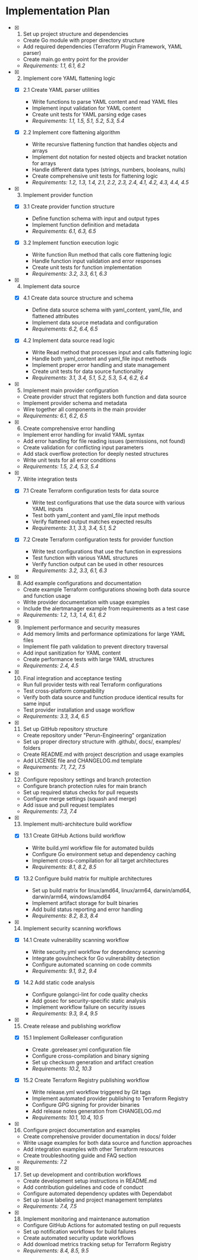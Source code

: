 # Implementation Plan

- [x] 1. Set up project structure and dependencies
  - Create Go module with proper directory structure
  - Add required dependencies (Terraform Plugin Framework, YAML parser)
  - Create main.go entry point for the provider
  - _Requirements: 1.1, 6.1, 6.2_

- [x] 2. Implement core YAML flattening logic
  - [x] 2.1 Create YAML parser utilities
    - Write functions to parse YAML content and read YAML files
    - Implement input validation for YAML content
    - Create unit tests for YAML parsing edge cases
    - _Requirements: 1.1, 1.5, 5.1, 5.2, 5.3, 5.4_

  - [x] 2.2 Implement core flattening algorithm
    - Write recursive flattening function that handles objects and arrays
    - Implement dot notation for nested objects and bracket notation for arrays
    - Handle different data types (strings, numbers, booleans, nulls)
    - Create comprehensive unit tests for flattening logic
    - _Requirements: 1.2, 1.3, 1.4, 2.1, 2.2, 2.3, 2.4, 4.1, 4.2, 4.3, 4.4, 4.5_

- [x] 3. Implement provider function
  - [x] 3.1 Create provider function structure
    - Define function schema with input and output types
    - Implement function definition and metadata
    - _Requirements: 6.1, 6.3, 6.5_

  - [x] 3.2 Implement function execution logic
    - Write function Run method that calls core flattening logic
    - Handle function input validation and error responses
    - Create unit tests for function implementation
    - _Requirements: 3.2, 3.3, 6.1, 6.3_

- [x] 4. Implement data source
  - [x] 4.1 Create data source structure and schema
    - Define data source schema with yaml_content, yaml_file, and flattened attributes
    - Implement data source metadata and configuration
    - _Requirements: 6.2, 6.4, 6.5_

  - [x] 4.2 Implement data source read logic
    - Write Read method that processes input and calls flattening logic
    - Handle both yaml_content and yaml_file input methods
    - Implement proper error handling and state management
    - Create unit tests for data source functionality
    - _Requirements: 3.1, 3.4, 5.1, 5.2, 5.3, 5.4, 6.2, 6.4_

- [x] 5. Implement main provider configuration
  - Create provider struct that registers both function and data source
  - Implement provider schema and metadata
  - Wire together all components in the main provider
  - _Requirements: 6.1, 6.2, 6.5_

- [x] 6. Create comprehensive error handling
  - Implement error handling for invalid YAML syntax
  - Add error handling for file reading issues (permissions, not found)
  - Create validation for conflicting input parameters
  - Add stack overflow protection for deeply nested structures
  - Write unit tests for all error conditions
  - _Requirements: 1.5, 2.4, 5.3, 5.4_

- [x] 7. Write integration tests
  - [x] 7.1 Create Terraform configuration tests for data source
    - Write test configurations that use the data source with various YAML inputs
    - Test both yaml_content and yaml_file input methods
    - Verify flattened output matches expected results
    - _Requirements: 3.1, 3.3, 3.4, 5.1, 5.2_

  - [x] 7.2 Create Terraform configuration tests for provider function
    - Write test configurations that use the function in expressions
    - Test function with various YAML structures
    - Verify function output can be used in other resources
    - _Requirements: 3.2, 3.3, 6.1, 6.3_

- [x] 8. Add example configurations and documentation
  - Create example Terraform configurations showing both data source and function usage
  - Write provider documentation with usage examples
  - Include the alertmanager example from requirements as a test case
  - _Requirements: 1.2, 1.3, 1.4, 6.1, 6.2_

- [x] 9. Implement performance and security measures
  - Add memory limits and performance optimizations for large YAML files
  - Implement file path validation to prevent directory traversal
  - Add input sanitization for YAML content
  - Create performance tests with large YAML structures
  - _Requirements: 2.4, 4.5_

- [x] 10. Final integration and acceptance testing
  - Run full provider tests with real Terraform configurations
  - Test cross-platform compatibility
  - Verify both data source and function produce identical results for same input
  - Test provider installation and usage workflow
  - _Requirements: 3.3, 3.4, 6.5_

- [x] 11. Set up GitHub repository structure
  - Create repository under "Perun-Engineering" organization
  - Set up proper directory structure with .github/, docs/, examples/ folders
  - Create README.md with project description and usage examples
  - Add LICENSE file and CHANGELOG.md template
  - _Requirements: 7.1, 7.2, 7.5_

- [x] 12. Configure repository settings and branch protection
  - Configure branch protection rules for main branch
  - Set up required status checks for pull requests
  - Configure merge settings (squash and merge)
  - Add issue and pull request templates
  - _Requirements: 7.3, 7.4_

- [x] 13. Implement multi-architecture build workflow
  - [x] 13.1 Create GitHub Actions build workflow
    - Write build.yml workflow file for automated builds
    - Configure Go environment setup and dependency caching
    - Implement cross-compilation for all target architectures
    - _Requirements: 8.1, 8.2, 8.5_

  - [x] 13.2 Configure build matrix for multiple architectures
    - Set up build matrix for linux/amd64, linux/arm64, darwin/amd64, darwin/arm64, windows/amd64
    - Implement artifact storage for built binaries
    - Add build status reporting and error handling
    - _Requirements: 8.2, 8.3, 8.4_

- [x] 14. Implement security scanning workflows
  - [x] 14.1 Create vulnerability scanning workflow
    - Write security.yml workflow for dependency scanning
    - Integrate govulncheck for Go vulnerability detection
    - Configure automated scanning on code commits
    - _Requirements: 9.1, 9.2, 9.4_

  - [x] 14.2 Add static code analysis
    - Configure golangci-lint for code quality checks
    - Add gosec for security-specific static analysis
    - Implement workflow failure on security issues
    - _Requirements: 9.3, 9.4, 9.5_

- [x] 15. Create release and publishing workflow
  - [x] 15.1 Implement GoReleaser configuration
    - Create .goreleaser.yml configuration file
    - Configure cross-compilation and binary signing
    - Set up checksum generation and artifact creation
    - _Requirements: 10.2, 10.3_

  - [x] 15.2 Create Terraform Registry publishing workflow
    - Write release.yml workflow triggered by Git tags
    - Implement automated provider publishing to Terraform Registry
    - Configure GPG signing for provider binaries
    - Add release notes generation from CHANGELOG.md
    - _Requirements: 10.1, 10.4, 10.5_

- [x] 16. Configure project documentation and examples
  - Create comprehensive provider documentation in docs/ folder
  - Write usage examples for both data source and function approaches
  - Add integration examples with other Terraform resources
  - Create troubleshooting guide and FAQ section
  - _Requirements: 7.2_

- [x] 17. Set up development and contribution workflows
  - Create development setup instructions in README.md
  - Add contribution guidelines and code of conduct
  - Configure automated dependency updates with Dependabot
  - Set up issue labeling and project management templates
  - _Requirements: 7.4, 7.5_

- [x] 18. Implement monitoring and maintenance automation
  - Configure GitHub Actions for automated testing on pull requests
  - Set up notification workflows for build failures
  - Create automated security update workflows
  - Add download metrics tracking setup for Terraform Registry
  - _Requirements: 8.4, 8.5, 9.5_

